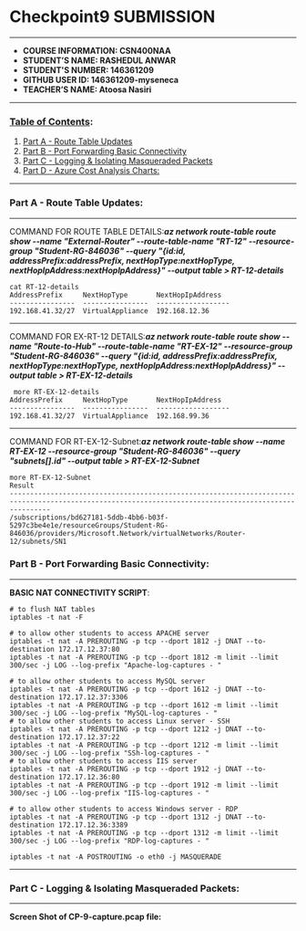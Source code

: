 # Checkpoint9 SUBMISSION
---
- **COURSE INFORMATION: CSN400NAA**
- **STUDENT’S NAME: RASHEDUL ANWAR**
- **STUDENT'S NUMBER: 146361209**
- **GITHUB USER ID: 146361209-myseneca**
- **TEACHER’S NAME: Atoosa Nasiri**
---
### <u>Table of Contents</u>:
1. [Part A - Route Table Updates](#header1)
2. [Part B - Port Forwarding Basic Connectivity](#header2)
3. [Part C - Logging & Isolating Masqueraded Packets](#header3)
4. [Part D - Azure Cost Analysis Charts:</u>](#header4)
---
### Part A - Route Table Updates:
---
COMMAND FOR ROUTE TABLE DETAILS:***az network route-table route show --name "External-Router" --route-table-name "RT-12" --resource-group "Student-RG-846036" --query "{id:id, addressPrefix:addressPrefix, nextHopType:nextHopType, nextHopIpAddress:nextHopIpAddress}" --output table > RT-12-details***
```
cat RT-12-details
AddressPrefix     NextHopType       NextHopIpAddress
----------------  ----------------  ------------------
192.168.41.32/27  VirtualAppliance  192.168.12.36
```
---
COMMAND FOR EX-RT-12 DETAILS:***az network route-table route show --name "Route-to-Hub" --route-table-name "RT-EX-12" --resource-group "Student-RG-846036" --query "{id:id, addressPrefix:addressPrefix, nextHopType:nextHopType, nextHopIpAddress:nextHopIpAddress}" --output table > RT-EX-12-details***
```
 more RT-EX-12-details 
AddressPrefix     NextHopType       NextHopIpAddress
----------------  ----------------  ------------------
192.168.41.32/27  VirtualAppliance  192.168.99.36
```
---
COMMAND FOR RT-EX-12-Subnet:***az network route-table show --name RT-EX-12 --resource-group "Student-RG-846036" --query "subnets[].id" --output table > RT-EX-12-Subnet***
```
more RT-EX-12-Subnet 
Result
------------------------------------------------------------------------------------------------------------------------------------------------------
/subscriptions/bd627181-5ddb-4bb6-b03f-5297c3be4e1e/resourceGroups/Student-RG-846036/providers/Microsoft.Network/virtualNetworks/Router-12/subnets/SN1
```
### Part B - Port Forwarding Basic Connectivity:
---
<b>BASIC NAT CONNECTIVITY SCRIPT</b>:
```
# to flush NAT tables 
iptables -t nat -F

# to allow other students to access APACHE server
iptables -t nat -A PREROUTING -p tcp --dport 1812 -j DNAT --to-destination 172.17.12.37:80
iptables -t nat -A PREROUTING -p tcp --dport 1812 -m limit --limit 300/sec -j LOG --log-prefix "Apache-log-captures - "

# to allow other students to access MySQL server
iptables -t nat -A PREROUTING -p tcp --dport 1612 -j DNAT --to-destination 172.17.12.37:3306
iptables -t nat -A PREROUTING -p tcp --dport 1612 -m limit --limit 300/sec -j LOG --log-prefix "MySQL-log-captures - "
# to allow other students to access Linux server - SSH
iptables -t nat -A PREROUTING -p tcp --dport 1212 -j DNAT --to-destination 172.17.12.37:22
iptables -t nat -A PREROUTING -p tcp --dport 1212 -m limit --limit 300/sec -j LOG --log-prefix "SSh-log-captures - "
# to allow other students to access IIS server
iptables -t nat -A PREROUTING -p tcp --dport 1912 -j DNAT --to-destination 172.17.12.36:80
iptables -t nat -A PREROUTING -p tcp --dport 1912 -m limit --limit 300/sec -j LOG --log-prefix "IIS-log-captures - "

# to allow other students to access Windows server - RDP
iptables -t nat -A PREROUTING -p tcp --dport 1312 -j DNAT --to-destination 172.17.12.36:3389
iptables -t nat -A PREROUTING -p tcp --dport 1312 -m limit --limit 300/sec -j LOG --log-prefix "RDP-log-captures - " 

iptables -t nat -A POSTROUTING -o eth0 -j MASQUERADE
```
---
### Part C - Logging & Isolating Masqueraded Packets:
---
<b>Screen Shot of CP-9-capture.pcap file:</b>
